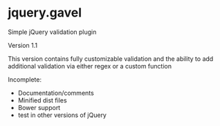 # jquery.gavel
Simple jQuery validation plugin

Version 1.1

This version contains fully customizable validation and the ability to add additional validation via either regex or a custom function

Incomplete:

* Documentation/comments
* Minified dist files
* Bower support
* test in other versions of jQuery